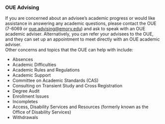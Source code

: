 ### OUE Advising
If you are concerned about an advisee’s academic progress or would like assistance in answering any academic questions, please contact the OUE (7-6069 or oue.advising@emory.edu) and ask to speak with an OUE academic adviser. Alternatively, you can refer your advisees to the OUE, and they can set up an appointment to meet directly with an OUE academic adviser.  
Other concerns and topics that the OUE can help with include: 
- Absences
- Academic Difficulties
- Academic Rules and Regulations
- Academic Support
- Committee on Academic Standards (CAS)
- Consulting on Transient Study and Cross Registration
- Degree Audit
- Enrollment Issues
- Incompletes
- Access, Disability Services and Resources (formerly known as the Office of Disability Services)
- Withdrawals